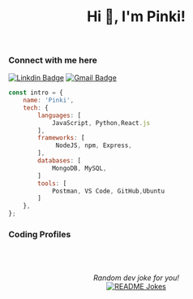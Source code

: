 <div align="center">
<h1 align="center">Hi 👋, I'm Pinki!</h1>
<br>
</div>

### Connect with me here

[![Linkdin Badge](https://img.shields.io/badge/-@kajaly705-1ca0f1?style=flat-square&labelColor=1ca0f1&logo=twitter&logoColor=white&link=https://twitter.com/Harshkhatri24)](https://twitter.com/Harshkhatri24) 
[![Gmail Badge](https://img.shields.io/badge/-pinkimandal21@navgurukul.org-c14438?style=flat-square&logo=Gmail&logoColor=white&link=mailto:mailharshkhatri@gmail.com)](mailto:mailharshkhatri@gmail.com)
```javascript
const intro = {
    name: 'Pinki',
    tech: {
        languages: [
            JavaScript, Python,React.js
        ],
        frameworks: [
             NodeJS, npm, Express,
        ],
        databases: [
            MongoDB, MySQL,
        ]
        tools: [
            Postman, VS Code, GitHub,Ubuntu
        ]
    },
};

```

### Coding Profiles


<br/>



</br>
</br>
<div align="center">
<i>Random dev joke for you!</i><br>
<a href="https://readme-jokes.vercel.app"><img align="center" src="https://readme-jokes.vercel.app/api" alt="README Jokes"></a>
</div>
